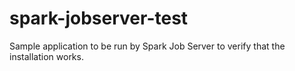# spark-jobserver-test
Sample application to be run by Spark Job Server to verify that the installation works.
